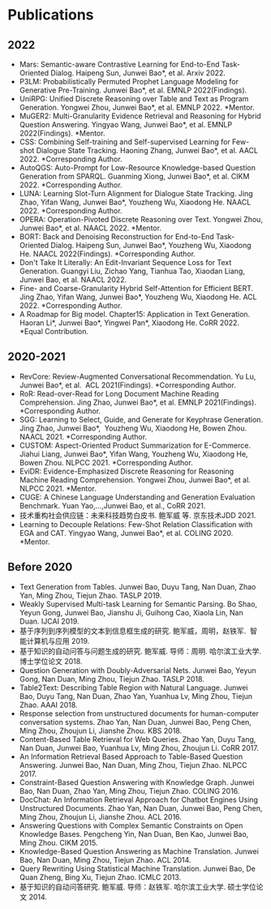 # Publications

## 2022
- Mars: Semantic-aware Contrastive Learning for End-to-End Task-Oriented Dialog. Haipeng Sun, Junwei Bao*, et al. Arxiv 2022. 
- P3LM: Probabilistically Permuted Prophet Language Modeling for Generative Pre-Training. Junwei Bao*, et al. EMNLP 2022(Findings). 
- UniRPG: Unified Discrete Reasoning over Table and Text as Program Generation. Yongwei Zhou, Junwei Bao*, et al. EMNLP 2022. *Mentor.
- MuGER2: Multi-Granularity Evidence Retrieval and Reasoning for Hybrid Question Answering. Yingyao Wang, Junwei Bao*, et al. EMNLP 2022(Findings). *Mentor.
- CSS: Combining Self-training and Self-supervised Learning for Few-shot Dialogue State Tracking. Haoning Zhang, Junwei Bao*, et al. AACL 2022. *Corresponding Author.
- AutoQGS: Auto-Prompt for Low-Resource Knowledge-based Question Generation from SPARQL. Guanming Xiong, Junwei Bao*, et al. CIKM 2022. *Corresponding Author.
- LUNA: Learning Slot-Turn Alignment for Dialogue State Tracking. Jing Zhao, Yifan Wang, Junwei Bao*, Youzheng Wu, Xiaodong He. NAACL 2022. *Corresponding Author.
- OPERA: Operation-Pivoted Discrete Reasoning over Text. Yongwei Zhou, Junwei Bao*, et al. NAACL 2022. *Mentor.
- BORT: Back and Denoising Reconstruction for End-to-End Task-Oriented Dialog. Haipeng Sun, Junwei Bao*, Youzheng Wu, Xiaodong He. NAACL 2022(Findings). *Corresponding Author.
- Don't Take It Literally: An Edit-Invariant Sequence Loss for Text Generation. Guangyi Liu, Zichao Yang, Tianhua Tao, Xiaodan Liang, Junwei Bao, et al. NAACL 2022. 
- Fine- and Coarse-Granularity Hybrid Self-Attention for Efficient BERT. Jing Zhao, Yifan Wang, Junwei Bao*, Youzheng Wu, Xiaodong He. ACL 2022. *Corresponding Author.
- A Roadmap for Big model. Chapter15: Application in Text Generation. Haoran Li*, Junwei Bao*, Yingwei Pan*, Xiaodong He. CoRR 2022. *Equal Contribution.

## 2020-2021
- RevCore: Review-Augmented Conversational Recommendation. Yu Lu, Junwei Bao*, et al.  ACL 2021(Findings). *Corresponding Author.
- RoR: Read-over-Read for Long Document Machine Reading Comprehension. Jing Zhao, Junwei Bao*, et al. EMNLP 2021(Findings). *Corresponding Author.
- SGG: Learning to Select, Guide, and Generate for Keyphrase Generation. Jing Zhao, Junwei Bao*,  Youzheng Wu, Xiaodong He, Bowen Zhou. NAACL 2021. *Corresponding Author.
- CUSTOM: Aspect-Oriented Product Summarization for E-Commerce. Jiahui Liang, Junwei Bao*, Yifan Wang, Youzheng Wu, Xiaodong He, Bowen Zhou. NLPCC 2021. *Corresponding Author.
- EviDR: Evidence-Emphasized Discrete Reasoning for Reasoning Machine Reading Comprehension. Yongwei Zhou, Junwei Bao*, et al. NLPCC 2021. *Mentor.
- CUGE: A Chinese Language Understanding and Generation Evaluation Benchmark. Yuan Yao,...,Junwei Bao, et al., CoRR 2021. 
- 技术重构社会供应链：未来科技趋势白皮书. 鲍军威 等. 京东技术JDD 2021.
- Learning to Decouple Relations: Few-Shot Relation Classification with EGA and CAT. Yingyao Wang, Junwei Bao*, et al. COLING 2020. *Mentor.


## Before 2020
- Text Generation from Tables. Junwei Bao, Duyu Tang, Nan Duan, Zhao Yan, Ming Zhou, Tiejun Zhao. TASLP 2019.
- Weakly Supervised Multi-task Learning for Semantic Parsing. Bo Shao, Yeyun Gong, Junwei Bao, Jianshu Ji, Guihong Cao, Xiaola Lin, Nan Duan. IJCAI 2019. 
- 基于序列到序列模型的文本到信息框生成的研究. 鲍军威，周明，赵铁军.  智能计算机与应用 2019.
- 基于知识的自动问答与问题生成的研究. 鲍军威. 导师：周明. 哈尔滨工业大学. 博士学位论文 2018.
- Question Generation with Doubly-Adversarial Nets. Junwei Bao, Yeyun Gong, Nan Duan, Ming Zhou, Tiejun Zhao. TASLP 2018. 
- Table2Text: Describing Table Region with Natural Language. Junwei Bao, Duyu Tang, Nan Duan, Zhao Yan, Yuanhua Lv, Ming Zhou, Tiejun Zhao. AAAI 2018. 
- Response selection from unstructured documents for human-computer conversation systems. Zhao Yan, Nan Duan, Junwei Bao, Peng Chen, Ming Zhou, Zhoujun Li, Jianshe Zhou. KBS 2018. 
- Content-Based Table Retrieval for Web Queries. Zhao Yan, Duyu Tang, Nan Duan, Junwei Bao, Yuanhua Lv, Ming Zhou, Zhoujun Li. CoRR 2017. 
- An Information Retrieval Based Approach to Table-Based Question Answering. Junwei Bao, Nan Duan, Ming Zhou, Tiejun Zhao. NLPCC 2017. 
- Constraint-Based Question Answering with Knowledge Graph. Junwei Bao, Nan Duan, Zhao Yan, Ming Zhou, Tiejun Zhao. COLING 2016. 
- DocChat: An Information Retrieval Approach for Chatbot Engines Using Unstructured Documents. Zhao Yan, Nan Duan, Junwei Bao, Peng Chen, Ming Zhou, Zhoujun Li, Jianshe Zhou. ACL 2016. 
- Answering Questions with Complex Semantic Constraints on Open Knowledge Bases. Pengcheng Yin, Nan Duan, Ben Kao, Junwei Bao, Ming Zhou. CIKM 2015. 
- Knowledge-Based Question Answering as Machine Translation. Junwei Bao, Nan Duan, Ming Zhou, Tiejun Zhao. ACL 2014. 
- Query Rewriting Using Statistical Machine Translation. Junwei Bao, De Quan Zheng, Bing Xu, Tiejun Zhao. ICMLC 2013.
- 基于知识的自动问答研究. 鲍军威. 导师：赵铁军. 哈尔滨工业大学. 硕士学位论文 2014.

